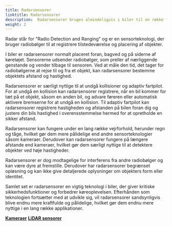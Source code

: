```yaml
---
title: Radarsensorer
linktitle: Radarsensorer
description:  Radarsensorer bruges almindeligvis i biler til en række forskellige formål, herunder kollisionsundgåelse, adaptiv fartpilot og registrering af blinde vinkler.
weight: 2
---
```

<!-- markdownlint-disable MD033 -->
Radar står for "Radio Detection and Ranging" og er en sensorteknologi, der bruger radiobølger til at registrere tilstedeværelse og placering af objekter.

I biler er radarsensorer normalt placeret foran, bagved og på siderne af køretøjet. Sensorerne udsender radiobølger, som preller af nærliggende genstande og vender tilbage til sensoren. Ved at måle den tid, det tager for radiobølgerne at rejse til og fra et objekt, kan radarsensorer bestemme objektets afstand og hastighed.

Radarsensorer er særligt nyttige til at undgå kollisioner og adaptiv fartpilot. For at undgå en kollision kan radarsensorer registrere, når en bil kommer for tæt på et objekt, såsom en anden bil, og advare føreren eller automatisk aktivere bremserne for at undgå en kollision. Til adaptiv fartpilot kan radarsensorer registrere hastigheden og afstanden på bilen foran dig og justere din bils hastighed i overensstemmelse hermed for at opretholde en sikker afstand.

Radarsensorer kan fungere under en lang række vejrforhold, herunder regn og tåge, hvilket gør dem mere pålidelige end andre sensorteknologier såsom kameraer. Derudover kan radarsensorer fungere på længere afstande end kameraer, hvilket gør dem særligt nyttige til at detektere objekter ved høje hastigheder.

Radarsensorer er dog modtagelige for interferens fra andre radiobølger og kan være dyre at fremstille. Derudover har radarsensorer begrænset opløsning og kan ikke give detaljerede oplysninger om objekters form eller identitet.

Samlet set er radarsensorer en vigtig teknologi i biler, der giver kritiske sikkerhedsfunktioner og forbedrer køreoplevelsen. Efterhånden som teknologien fortsætter med at udvikle sig, vil radarsensorer sandsynligvis blive endnu mere kraftfulde og pålidelige, hvilket gør dem endnu mere nyttige i en lang række applikationer.

<div class="mt-3 mb-3">
    <a href="../cameras/" class="text-decoration-none text-black"><strong><i class="bi-arrow-left"></i> Kameraer</strong></a>
    <a href="../lidar/" class="text-decoration-none text-black float-end"><strong>LiDAR sensorer<i class="bi-arrow-right"></i></strong></a>
</div>